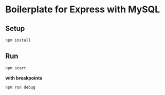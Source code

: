 # Boilerplate for Express with MySQL

## Setup
```bash
npm install
```
## Run
```bash
npm start
```
**with breakpoints**
```bash
npm run debug
```
